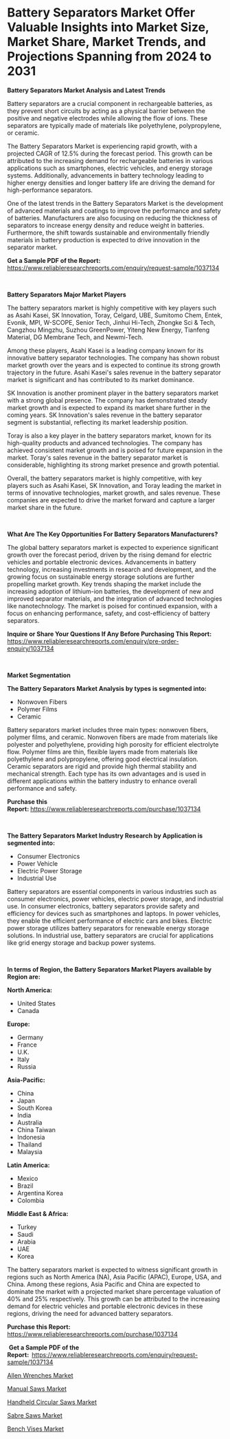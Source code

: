 <p><h1>Battery Separators Market Offer Valuable Insights into Market Size, Market Share, Market Trends, and Projections Spanning from 2024 to 2031</h1></p><p><strong>Battery Separators Market Analysis and Latest Trends</strong></p>
<p><p>Battery separators are a crucial component in rechargeable batteries, as they prevent short circuits by acting as a physical barrier between the positive and negative electrodes while allowing the flow of ions. These separators are typically made of materials like polyethylene, polypropylene, or ceramic.</p><p>The Battery Separators Market is experiencing rapid growth, with a projected CAGR of 12.5% during the forecast period. This growth can be attributed to the increasing demand for rechargeable batteries in various applications such as smartphones, electric vehicles, and energy storage systems. Additionally, advancements in battery technology leading to higher energy densities and longer battery life are driving the demand for high-performance separators.</p><p>One of the latest trends in the Battery Separators Market is the development of advanced materials and coatings to improve the performance and safety of batteries. Manufacturers are also focusing on reducing the thickness of separators to increase energy density and reduce weight in batteries. Furthermore, the shift towards sustainable and environmentally friendly materials in battery production is expected to drive innovation in the separator market.</p></p>
<p><strong>Get a Sample PDF of the Report:&nbsp;</strong> <a href="https://www.reliableresearchreports.com/enquiry/request-sample/1037134">https://www.reliableresearchreports.com/enquiry/request-sample/1037134</a></p>
<p>&nbsp;</p>
<p><strong>Battery Separators Major Market Players</strong></p>
<p><p>The battery separators market is highly competitive with key players such as Asahi Kasei, SK Innovation, Toray, Celgard, UBE, Sumitomo Chem, Entek, Evonik, MPI, W-SCOPE, Senior Tech, Jinhui Hi-Tech, Zhongke Sci & Tech, Cangzhou Mingzhu, Suzhou GreenPower, Yiteng New Energy, Tianfeng Material, DG Membrane Tech, and Newmi-Tech.</p><p>Among these players, Asahi Kasei is a leading company known for its innovative battery separator technologies. The company has shown robust market growth over the years and is expected to continue its strong growth trajectory in the future. Asahi Kasei's sales revenue in the battery separator market is significant and has contributed to its market dominance.</p><p>SK Innovation is another prominent player in the battery separators market with a strong global presence. The company has demonstrated steady market growth and is expected to expand its market share further in the coming years. SK Innovation's sales revenue in the battery separator segment is substantial, reflecting its market leadership position.</p><p>Toray is also a key player in the battery separators market, known for its high-quality products and advanced technologies. The company has achieved consistent market growth and is poised for future expansion in the market. Toray's sales revenue in the battery separator market is considerable, highlighting its strong market presence and growth potential.</p><p>Overall, the battery separators market is highly competitive, with key players such as Asahi Kasei, SK Innovation, and Toray leading the market in terms of innovative technologies, market growth, and sales revenue. These companies are expected to drive the market forward and capture a larger market share in the future.</p></p>
<p>&nbsp;</p>
<p><strong>What Are The Key Opportunities For Battery Separators Manufacturers?</strong></p>
<p><p>The global battery separators market is expected to experience significant growth over the forecast period, driven by the rising demand for electric vehicles and portable electronic devices. Advancements in battery technology, increasing investments in research and development, and the growing focus on sustainable energy storage solutions are further propelling market growth. Key trends shaping the market include the increasing adoption of lithium-ion batteries, the development of new and improved separator materials, and the integration of advanced technologies like nanotechnology. The market is poised for continued expansion, with a focus on enhancing performance, safety, and cost-efficiency of battery separators.</p></p>
<p><strong>Inquire or Share Your Questions If Any Before Purchasing This Report:</strong> <a href="https://www.reliableresearchreports.com/enquiry/pre-order-enquiry/1037134">https://www.reliableresearchreports.com/enquiry/pre-order-enquiry/1037134</a></p>
<p>&nbsp;</p>
<p><strong>Market Segmentation</strong></p>
<p><strong>The Battery Separators Market Analysis by types is segmented into:</strong></p>
<p><ul><li>Nonwoven Fibers</li><li>Polymer Films</li><li>Ceramic</li></ul></p>
<p><p>Battery separators market includes three main types: nonwoven fibers, polymer films, and ceramic. Nonwoven fibers are made from materials like polyester and polyethylene, providing high porosity for efficient electrolyte flow. Polymer films are thin, flexible layers made from materials like polyethylene and polypropylene, offering good electrical insulation. Ceramic separators are rigid and provide high thermal stability and mechanical strength. Each type has its own advantages and is used in different applications within the battery industry to enhance overall performance and safety.</p></p>
<p><strong>Purchase this Report:&nbsp;</strong><a href="https://www.reliableresearchreports.com/purchase/1037134">https://www.reliableresearchreports.com/purchase/1037134</a></p>
<p>&nbsp;</p>
<p><strong>The Battery Separators Market Industry Research by Application is segmented into:</strong></p>
<p><ul><li>Consumer Electronics</li><li>Power Vehicle</li><li>Electric Power Storage</li><li>Industrial Use</li></ul></p>
<p><p>Battery separators are essential components in various industries such as consumer electronics, power vehicles, electric power storage, and industrial use. In consumer electronics, battery separators provide safety and efficiency for devices such as smartphones and laptops. In power vehicles, they enable the efficient performance of electric cars and bikes. Electric power storage utilizes battery separators for renewable energy storage solutions. In industrial use, battery separators are crucial for applications like grid energy storage and backup power systems.</p></p>
<p>&nbsp;</p>
<p><strong>In terms of Region, the Battery Separators Market Players available by Region are:</strong></p>
<p>
    <p> <strong> North America: </strong>
        <ul>
            <li>United States</li>
            <li>Canada</li>
        </ul>
        </p> 
    <p> <strong> Europe: </strong>
        <ul>
            <li>Germany</li>
            <li>France</li>
            <li>U.K.</li>
            <li>Italy</li>
            <li>Russia</li>
        </ul>
        </p> 
    <p> <strong> Asia-Pacific: </strong>
        <ul>
            <li>China</li>
            <li>Japan</li>
            <li>South Korea</li>
            <li>India</li>
            <li>Australia</li>
            <li>China Taiwan</li>
            <li>Indonesia</li>
            <li>Thailand</li>
            <li>Malaysia</li>
        </ul>
        </p> 
    <p> <strong> Latin America: </strong>
        <ul>
            <li>Mexico</li>
            <li>Brazil</li>
            <li>Argentina Korea</li>
            <li>Colombia</li>
        </ul>
        </p> 
    <p> <strong> Middle East & Africa: </strong>
        <ul>
            <li>Turkey</li>
            <li>Saudi</li>
            <li>Arabia</li>
            <li>UAE</li>
            <li>Korea</li>
        </ul>
    </p>
    </p>
<p><p>The battery separators market is expected to witness significant growth in regions such as North America (NA), Asia Pacific (APAC), Europe, USA, and China. Among these regions, Asia Pacific and China are expected to dominate the market with a projected market share percentage valuation of 40% and 25% respectively. This growth can be attributed to the increasing demand for electric vehicles and portable electronic devices in these regions, driving the need for advanced battery separators.</p></p>
<p><strong>Purchase this Report: </strong><a href="https://www.reliableresearchreports.com/purchase/1037134">https://www.reliableresearchreports.com/purchase/1037134</a></p>
<p>&nbsp;<strong>Get a Sample PDF of the Report:&nbsp;&nbsp;</strong><a href="https://www.reliableresearchreports.com/enquiry/request-sample/1037134">https://www.reliableresearchreports.com/enquiry/request-sample/1037134</a></p>
<p><strong></strong></p>
<p><p><a href="https://medium.com/@tedbernhard/allen-wrenches-market-size-reveals-the-best-marketing-channels-in-global-industry-336ad6bb5306">Allen Wrenches Market</a></p><p><a href="https://medium.com/@tedbernhard/manual-saws-market-analysis-and-sze-forecasted-for-period-from-2024-to-2031-609fd30e7687">Manual Saws Market</a></p><p><a href="https://medium.com/@tedbernhard/handheld-circular-saws-market-insights-into-market-cagr-market-trends-and-growth-strategies-ea9c198ef49b">Handheld Circular Saws Market</a></p><p><a href="https://medium.com/@tedbernhard/sabre-saws-market-exploring-market-share-market-trends-and-future-growth-f661ec99f8ca">Sabre Saws Market</a></p><p><a href="https://medium.com/@tedbernhard/bench-vises-market-the-key-to-successful-business-strategy-forecast-till-2031-9022de920a1d">Bench Vises Market</a></p></p>
